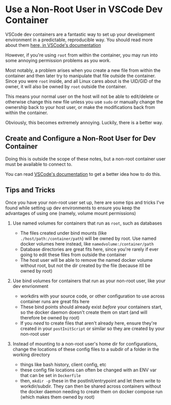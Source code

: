 # Use a Non-Root User in VSCode Dev Container

VSCode dev containers are a fantastic way to set up your development environment in a predictable, reproducible way. You should read more about them [here, in VSCode's documentation](https://code.visualstudio.com/docs/devcontainers/containers)

However, if you're using `root` from within the container, you may run into some annoying permission problems as you work.

Most notably, a problem arises when you create a new file from within the container and then later try to manipulate that file outside the container. Since you were `root` inside, and all Linux cares about is the UID/GID of the owner, it will also be owned by `root` outside the container.

This means your normal user on the host will not be able to edit/delete or otherwise change this new file unless you use `sudo` or manually change the ownership back to your host user, or make the modifications back from within the container.

Obviously, this becomes extremely annoying. Luckily, there is a better way.

## Create and Configure a Non-Root User for Dev Container

Doing this is outside the scope of these notes, but a non-root container user must be available to connect to.

You can read [VSCode's documentation](https://code.visualstudio.com/remote/advancedcontainers/add-nonroot-user) to get a better idea how to do this.

## Tips and Tricks

Once you have your non-root user set up, here are some tips and tricks I've found while setting up dev environments to ensure you keep the advantages of using one (namely, volume mount permissions)

1. Use named volumes for containers that run as `root`, such as databases
    - The files created under bind mounts (like `./host/path:/container/path`) will be owned by root. Use named docker volumes here instead, like `namedvolume:/container/path`
    - Database directories are great fits here, since you're rarely if ever going to edit these files from outside the container
    - The host user will be able to remove the named docker volume without root, but not the dir created by the file (because itll be owned by root)

2. Use bind volumes for containers that run as your non-root user, like your dev envrionment
    - workdirs with your source code, or other configuration to use across container runs are great fits here
    - These bind points should already exist *before* your containers start, so the docker daemon doesn't create them on start (and will therefore be owned by root)
    - If you *need* to create files that aren't already here, ensure they're created in your `postInitScript` or similar so they are created by your non-root user

3. Instead of mounting to a non-root user's home dir for configurations, change the locations of these config files to a subdir of a folder in the working directory
    - things like bash history, client config, etc
    - these config file locations can often be changed with an ENV var that can be set in `Dockerfile`
    - then, `mkdir -p` these in the postInit/entrypoint and let them write to workdir/subdir. They can then be shared across containers without the docker daemon needing to create them on docker compose run (which makes them owned by root)
